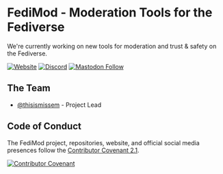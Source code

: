 # FediMod - Moderation Tools for the Fediverse

We're currently working on new tools for moderation and trust & safety on the Fediverse.

[![Website](https://img.shields.io/badge/Website-c71586)][website] 
[![Discord](https://img.shields.io/discord/1064742646813306922?label=Discord&color=9656ce)][discord] [![Mastodon Follow](https://img.shields.io/mastodon/follow/110771962120022331?domain=https%3A%2F%2Fmastodon.social)][mastodon_follow]

## The Team

- [@thisismissem](https://github.com/thisismissem) - Project Lead

## Code of Conduct

The FediMod project, repositories, website, and official social media presences follow the [Contributor Covenant 2.1][code_of_conduct].

[![Contributor Covenant](https://img.shields.io/badge/Contributor%20Covenant-2.1-4baaaa.svg)][code_of_conduct]
<!--

**Here are some ideas to get you started:**

🙋‍♀️ A short introduction - what is your organization all about?
🌈 Contribution guidelines - how can the community get involved?
👩‍💻 Useful resources - where can the community find your docs? Is there anything else the community should know?
🍿 Fun facts - what does your team eat for breakfast?
🧙 Remember, you can do mighty things with the power of [Markdown](https://docs.github.com/github/writing-on-github/getting-started-with-writing-and-formatting-on-github/basic-writing-and-formatting-syntax)
-->

[code_of_conduct]: CODE_OF_CONDUCT.md
[website]: https://www.fedimod.org/
[discord]: https://discord.gg/RKVkYMnbtu
[mastodon_follow]: https://mastodon.social/@fedimod
